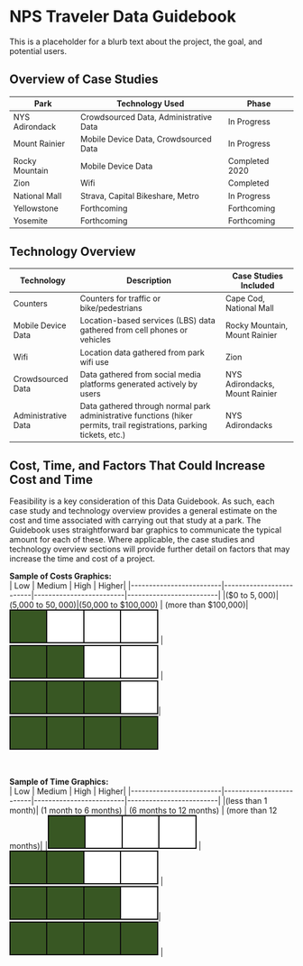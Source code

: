 # NPS Traveler Data Guidebook

This is a placeholder for a blurb text about the project, the goal, and potential users.

## Overview of Case Studies

| Park          | Technology Used        | Phase       |
| ------------- | -------------------- | ----------------- |
| NYS Adirondack | Crowdsourced Data, Administrative Data | In Progress|
| Mount Rainier | Mobile Device Data, Crowdsourced Data | In Progress |
| Rocky Mountain | Mobile Device Data | Completed 2020 |
| Zion | Wifi | Completed |
| National Mall | Strava, Capital Bikeshare, Metro | In Progress |
| Yellowstone | Forthcoming | Forthcoming |
| Yosemite | Forthcoming | Forthcoming |

## Technology Overview

| Technology          | Description        | Case Studies Included       |
| ------------- | -------------------- | ----------------- |
| Counters | Counters for traffic or bike/pedestrians | Cape Cod, National Mall |
| Mobile Device Data | Location-based services (LBS) data gathered from cell phones or vehicles | Rocky Mountain, Mount Rainier |
| Wifi | Location data gathered from park wifi use | Zion |
| Crowdsourced Data | Data gathered from social media platforms generated actively by users | NYS Adirondacks, Mount Rainier |
| Administrative Data | Data gathered through normal park administrative functions (hiker permits, trail registrations, parking tickets, etc.) | NYS Adirondacks |

## Cost, Time, and Factors That Could Increase Cost and Time
Feasibility is a key consideration of this Data Guidebook. As such, each case study and technology overview provides a general estimate on the cost and time associated with carrying out that study at a park. The Guidebook uses straightforward bar graphics to communicate the typical amount for each of these. Where applicable, the case studies and technology overview sections will provide further detail on factors that may increase the time and cost of a project.

**Sample of Costs Graphics:** <br>
| Low  |  Medium | High | Higher|
|-------------------------|-------------------------|-------------------------|-------------------------|
|($0 to $5,000) |  ($5,000 to $50,000) | ($50,000 to $100,000) | (more than $100,000)|
![](/assets/images/one_bar.png)  | ![](/assets/images/two_bars.png)  |  ![](/assets/images/three_bars.png)| ![](/assets/images/four_bars.png)  

<br>

**Sample of Time Graphics:**<br>
| Low  |  Medium | High | Higher|
|-------------------------|-------------------------|-------------------------|-------------------------|
|(less than 1 month)|  (1 month to 6 months)  | (6 months to 12 months) |   (more than 12 months)|
|![](/assets/images/one_bar.png)  | ![](/assets/images/two_bars.png)  |  ![](/assets/images/three_bars.png)| ![](/assets/images/four_bars.png)  |
